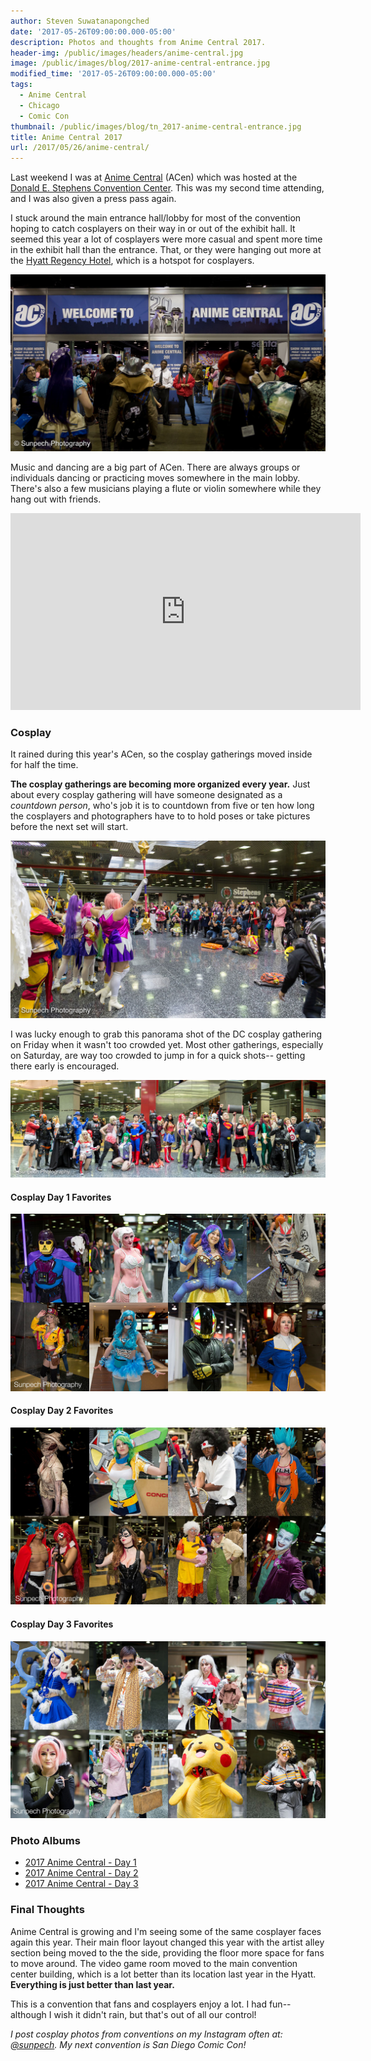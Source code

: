 ```yaml
---
author: Steven Suwatanapongched
date: '2017-05-26T09:00:00.000-05:00'
description: Photos and thoughts from Anime Central 2017.
header-img: /public/images/headers/anime-central.jpg
image: /public/images/blog/2017-anime-central-entrance.jpg
modified_time: '2017-05-26T09:00:00.000-05:00'
tags:
  - Anime Central
  - Chicago
  - Comic Con
thumbnail: /public/images/blog/tn_2017-anime-central-entrance.jpg
title: Anime Central 2017
url: /2017/05/26/anime-central/
---
```



Last weekend I was at [Anime Central](https://www.acen.org) (ACen) which was hosted at the [Donald E. Stephens Convention Center](http://www.rosemont.com/desconvention/). This was my second time attending, and I was also given a press pass again.

I stuck around the main entrance hall/lobby for most of the convention hoping to catch cosplayers on their way in or out of the exhibit hall. It seemed this year a lot of cosplayers were more casual and spent more time in the exhibit hall than the entrance. That, or they were hanging out more at the [Hyatt Regency Hotel](https://ohare.regency.hyatt.com), which is a hotspot for cosplayers.

![Anime Central Entrance](/public/images/blog/2017-anime-central-entrance.jpg)

Music and dancing are a big part of ACen. There are always groups or individuals dancing or practicing moves somewhere in the main lobby. There's also a few musicians playing a flute or violin somewhere while they hang out with friends.

<div class="video-container">
<iframe width="560" height="315" src="https://www.youtube.com/embed/6U0hzCWdMhs?rel=0" frameborder="0" allowfullscreen></iframe>
</div>

### Cosplay

It rained during this year's ACen, so the cosplay gatherings moved inside for half the time.

**The cosplay gatherings are becoming more organized every year.** Just about every cosplay gathering will have someone designated as a *countdown person*, who's job it is to countdown from five or ten how long the cosplayers and photographers have to to hold poses or take pictures before the next set will start.

![Cosplay Gatherings](/public/images/blog/2017-anime-central-cosplay-gathering.jpg)

I was lucky enough to grab this panorama shot of the DC cosplay gathering on Friday when it wasn't too crowded yet. Most other gatherings, especially on Saturday, are way too crowded to jump in for a quick shots-- getting there early is encouraged.

![DC Cosplay group panorama](/public/images/blog/2017-anime-central-dc-cosplay-group-pano.jpg)


#### Cosplay Day 1 Favorites

![2017 Anime Central Day 1 Cosplay Collage](/public/images/blog/2017-anime-central-day-1-cosplay-collage.jpg)

#### Cosplay Day 2 Favorites

![2017 Anime Central Day 2 Cosplay Collage](/public/images/blog/2017-anime-central-day-2-cosplay-collage.jpg)

#### Cosplay Day 3 Favorites

![2017 Anime Central Day 3 Cosplay Collage](/public/images/blog/2017-anime-central-day-3-cosplay-collage.jpg)

### Photo Albums

* [2017 Anime Central - Day 1](https://www.facebook.com/pg/SunpechPhotography/photos/?tab=album&album_id=1424057307659289)
* [2017 Anime Central - Day 2](https://www.facebook.com/pg/SunpechPhotography/photos/?tab=album&album_id=1424064670991886)
* [2017 Anime Central - Day 3](https://www.facebook.com/pg/SunpechPhotography/photos/?tab=album&album_id=1424070400991313)

### Final Thoughts

Anime Central is growing and I'm seeing some of the same cosplayer faces again this year. Their main floor layout changed this year with the artist alley section being moved to the the side, providing the floor more space for fans to move around. The video game room moved to the main convention center building, which is a lot better than its location last year in the Hyatt. **Everything is just better than last year.**

This is a convention that fans and cosplayers enjoy a lot. I had fun-- although I wish it didn't rain, but that's out of all our control!

*I post cosplay photos from conventions on my Instagram often at: [@sunpech](https://www.instagram.com/sunpech/). My next convention is San Diego Comic Con!*